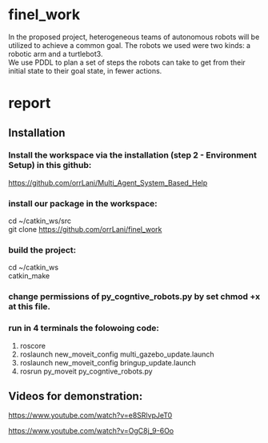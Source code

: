 # finel_work

In the proposed project, heterogeneous teams of autonomous robots will be utilized to achieve a common goal. The robots we used were two kinds: a robotic arm and a turtlebot3. </br>
We use PDDL to plan a set of steps the robots can take to get from their initial state to their goal state, in fewer actions. 


# report

## Installation

### Install the workspace via the installation (step 2 - Environment Setup) in this github:
https://github.com/orrLani/Multi_Agent_System_Based_Help </br>

### install our package in the workspace:
cd ~/catkin_ws/src </br>
git clone https://github.com/orrLani/finel_work </br>


### build the project:
cd ~/catkin_ws </br>
catkin_make </br>

### change permissions of py_cogntive_robots.py by set chmod +x at this file.

### run in 4 terminals the folowoing code:
1. roscore
2. roslaunch new_moveit_config multi_gazebo_update.launch 
3. roslaunch new_moveit_config bringup_update.launch
4. rosrun py_moveit py_cogntive_robots.py


## Videos for demonstration:

https://www.youtube.com/watch?v=e8SRlvpJeT0 </br>

https://www.youtube.com/watch?v=OgC8j_9-6Oo </br>

